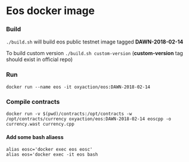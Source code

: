 Eos docker image
================

### Build
`./build.sh` will build eos public testnet image tagged **DAWN-2018-02-14**

To build custom version `./build.sh custom-version` (**custom-version** tag should exist in official repo)

### Run
`docker run --name eos -it oxyaction/eos:DAWN-2018-02-14`

### Compile contracts
`docker run -v $(pwd)/contracts:/opt/contracts -w /opt/contracts/currency oxyaction/eos:DAWN-2018-02-14 eoscpp -o currency.wast currency.cpp`

#### Add some bash aliaess
```
alias eosc='docker exec eos eosc'
alias eos='docker exec -it eos bash
```